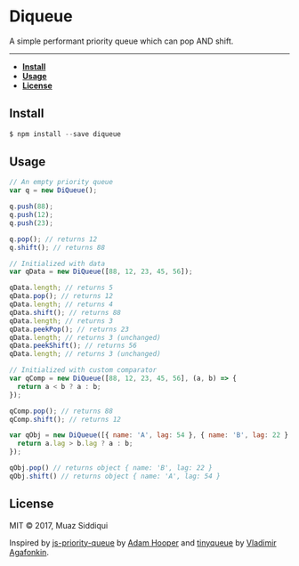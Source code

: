 # Diqueue
A simple performant priority queue which can pop AND shift.

---

* **[Install](#install)**
* **[Usage](#usage)**
* **[License](#license)**


## Install

```javascript
$ npm install --save diqueue
```

## Usage
```javascript
// An empty priority queue
var q = new DiQueue();

q.push(88);
q.push(12);
q.push(23);

q.pop(); // returns 12
q.shift(); // returns 88

// Initialized with data
var qData = new DiQueue([88, 12, 23, 45, 56]);

qData.length; // returns 5
qData.pop(); // returns 12
qData.length; // returns 4
qData.shift(); // returns 88
qData.length; // returns 3
qData.peekPop(); // returns 23
qData.length; // returns 3 (unchanged)
qData.peekShift(); // returns 56
qData.length; // returns 3 (unchanged)

// Initialized with custom comparator
var qComp = new DiQueue([88, 12, 23, 45, 56], (a, b) => {
  return a < b ? a : b;
});

qComp.pop(); // returns 88
qComp.shift(); // returns 12

var qObj = new DiQueue([{ name: 'A', lag: 54 }, { name: 'B', lag: 22 }, { name: 'C' lag: 37 }], (a, b) => {
  return a.lag > b.lag ? a : b;
});

qObj.pop() // returns object { name: 'B', lag: 22 }
qObj.shift() // returns object { name: 'A', lag: 54 }
```

## License

MIT © 2017, Muaz Siddiqui

Inspired by [js-priority-queue](https://github.com/adamhooper/js-priority-queue)
by [Adam Hooper](https://github.com/adamhooper) and [tinyqueue](https://github.com/mourner/tinyqueue) by [Vladimir Agafonkin](https://github.com/mourner).


